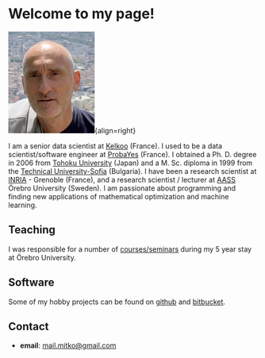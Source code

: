 # Welcome to my page!

![me](img/me.jpg){align=right}

I am a senior data scientist at [Kelkoo](https://www.kelkoogroup.com) (France).
I used to be a data scientist/software engineer at
[ProbaYes](http://www.probayes.com/en) (France). I obtained a Ph. D. degree in
2006 from [Tohoku University](http://www.astro.mech.tohoku.ac.jp) (Japan) and a
M. Sc. diploma in 1999 from the [Technical
University-Sofia](http://fa.tu-sofia.bg) (Bulgaria). I have been a research
scientist at [INRIA](http://www.inrialpes.fr/bipop/index.html) - Grenoble
(France), and a research scientist / lecturer at
[AASS](https://www.oru.se/english/research/research-environments/ent/aass/)
Örebro University (Sweden). I am passionate about programming and finding new
applications of mathematical optimization and machine learning.

## Teaching

I was responsible for a number of
[courses/seminars](http://www.aass.oru.se/Research/Learning/drdv.html) during my
5 year stay at Örebro University.

## Software

Some of my hobby projects can be found on [github](https://github.com/drdv) and
[bitbucket](https://bitbucket.org/drdv).

## Contact

- **email**: <mail.mitko@gmail.com>
